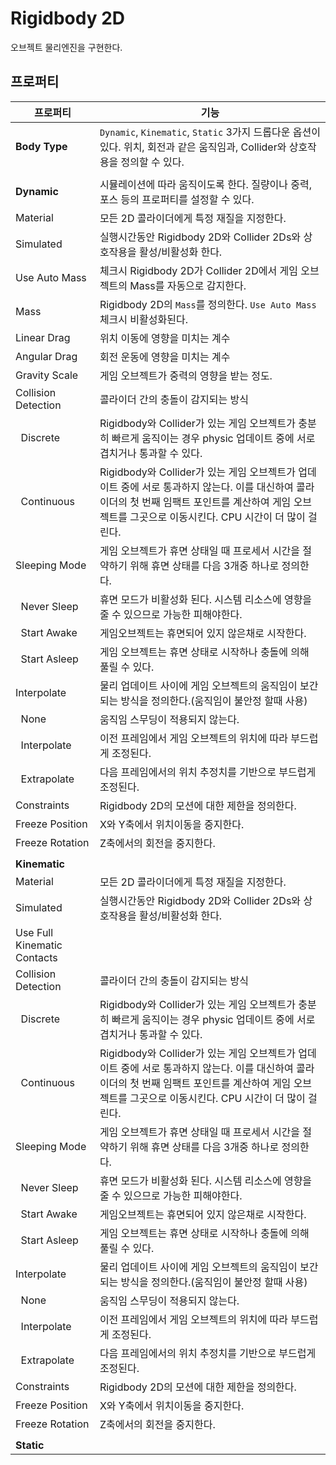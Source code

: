 # Rigidbody 2D
오브젝트 물리엔진을 구현한다.

## 프로퍼티
프로퍼티 | 기능
-- | --
__Body Type__       | `Dynamic`, `Kinematic`, `Static` 3가지 드롭다운 옵션이있다. 위치, 회전과 같은 움직임과, Collider와 상호작용을 정의할 수 있다.
||
__Dynamic__     | 시뮬레이션에 따라 움직이도록 한다. 질량이나 중력, 포스 등의 프로퍼티를 설정할 수 있다.
Material                | 모든 2D 콜라이더에게 특정 재질을 지정한다.
Simulated               | 실행시간동안 Rigidbody 2D와 Collider 2Ds와 상호작용을 활성/비활성화 한다.
Use Auto Mass           | 체크시 Rigidbody 2D가 Collider 2D에서 게임 오브젝트의 Mass를 자동으로 감지한다.
Mass                    | Rigidbody 2D의 `Mass`를 정의한다. `Use Auto Mass` 체크시 비활성화된다.
Linear Drag             | 위치 이동에 영향을 미치는 계수
Angular Drag            | 회전 운동에 영향을 미치는 계수
Gravity Scale           | 게임 오브젝트가 중력의 영향을 받는 정도.
Collision Detection     | 콜라이더 간의 충돌이 감지되는 방식
&nbsp;&nbsp;Discrete        | Rigidbody와 Collider가 있는 게임 오브젝트가 충분히 빠르게 움직이는 경우 physic 업데이트 중에 서로 겹치거나 통과할 수 있다.
&nbsp;&nbsp;Continuous      | Rigidbody와 Collider가 있는 게임 오브젝트가 업데이트 중에 서로 통과하지 않는다. 이를 대신하여 콜라이더의 첫 번째 임팩트 포인트를 계산하여 게임 오브젝트를 그곳으로 이동시킨다. CPU 시간이 더 많이 걸린다.
Sleeping Mode           | 게임 오브젝트가 휴면 상태일 때 프로세서 시간을 절약하기 위해 휴면 상태를 다음 3개중 하나로 정의한다.
&nbsp;&nbsp;Never Sleep     | 휴면 모드가 비활성화 된다. 시스템 리소스에 영향을 줄 수 있으므로 가능한 피해야한다.
&nbsp;&nbsp;Start Awake     | 게임오브젝트는 휴면되어 있지 않은채로 시작한다.
&nbsp;&nbsp;Start Asleep    | 게임 오브젝트는 휴면 상태로 시작하나 충돌에 의해 풀릴 수 있다.
Interpolate             | 물리 업데이트 사이에 게임 오브젝트의 움직임이 보간되는 방식을 정의한다.(움직임이 불안정 할때 사용)
&nbsp;&nbsp;None            | 움직임 스무딩이 적용되지 않는다.
&nbsp;&nbsp;Interpolate     | 이전 프레임에서 게임 오브젝트의 위치에 따라 부드럽게 조정된다.
&nbsp;&nbsp;Extrapolate     | 다음 프레임에서의 위치 추정치를 기반으로 부드럽게 조정된다.
Constraints             | Rigidbody 2D의 모션에 대한 제한을 정의한다.
Freeze Position         | X와 Y축에서 위치이동을 중지한다.
Freeze Rotation         | Z축에서의 회전을 중지한다.
||
__Kinematic__   |
Material                | 모든 2D 콜라이더에게 특정 재질을 지정한다.
Simulated               | 실행시간동안 Rigidbody 2D와 Collider 2Ds와 상호작용을 활성/비활성화 한다.
Use Full Kinematic Contacts |
Collision Detection     | 콜라이더 간의 충돌이 감지되는 방식
&nbsp;&nbsp;Discrete        | Rigidbody와 Collider가 있는 게임 오브젝트가 충분히 빠르게 움직이는 경우 physic 업데이트 중에 서로 겹치거나 통과할 수 있다.
&nbsp;&nbsp;Continuous      | Rigidbody와 Collider가 있는 게임 오브젝트가 업데이트 중에 서로 통과하지 않는다. 이를 대신하여 콜라이더의 첫 번째 임팩트 포인트를 계산하여 게임 오브젝트를 그곳으로 이동시킨다. CPU 시간이 더 많이 걸린다.
Sleeping Mode           | 게임 오브젝트가 휴면 상태일 때 프로세서 시간을 절약하기 위해 휴면 상태를 다음 3개중 하나로 정의한다.
&nbsp;&nbsp;Never Sleep     | 휴면 모드가 비활성화 된다. 시스템 리소스에 영향을 줄 수 있으므로 가능한 피해야한다.
&nbsp;&nbsp;Start Awake     | 게임오브젝트는 휴면되어 있지 않은채로 시작한다.
&nbsp;&nbsp;Start Asleep    | 게임 오브젝트는 휴면 상태로 시작하나 충돌에 의해 풀릴 수 있다.
Interpolate             | 물리 업데이트 사이에 게임 오브젝트의 움직임이 보간되는 방식을 정의한다.(움직임이 불안정 할때 사용)
&nbsp;&nbsp;None            | 움직임 스무딩이 적용되지 않는다.
&nbsp;&nbsp;Interpolate     | 이전 프레임에서 게임 오브젝트의 위치에 따라 부드럽게 조정된다.
&nbsp;&nbsp;Extrapolate     | 다음 프레임에서의 위치 추정치를 기반으로 부드럽게 조정된다.
Constraints             | Rigidbody 2D의 모션에 대한 제한을 정의한다.
Freeze Position         | X와 Y축에서 위치이동을 중지한다.
Freeze Rotation         | Z축에서의 회전을 중지한다.
||
__Static__      |
